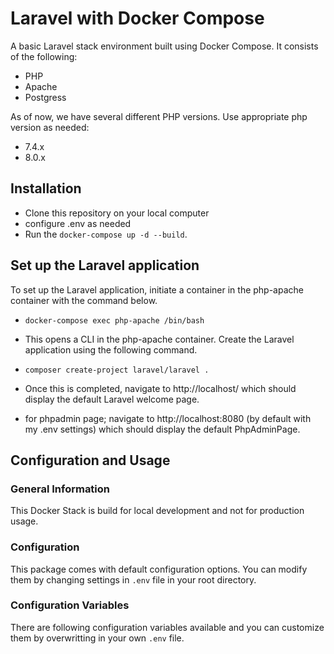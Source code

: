 #  Laravel with Docker Compose

A basic Laravel stack environment built using Docker Compose. It consists of the following:

* PHP
* Apache
* Postgress

As of now, we have several different PHP versions. Use appropriate php version as needed:

* 7.4.x
* 8.0.x

 
##  Installation
 
* Clone this repository on your local computer
* configure .env as needed 
* Run the `docker-compose up -d --build`.

## Set up the Laravel application

To set up the Laravel application, initiate a container in the php-apache container with the command below.

* `docker-compose exec php-apache /bin/bash`

* This opens a CLI in the php-apache container. Create the Laravel application using the following command.

* `composer create-project laravel/laravel .`

* Once this is completed, navigate to http://localhost/ which should display the default Laravel welcome page.
* for phpadmin page; navigate to http://localhost:8080 (by default with my .env settings) which should display the default PhpAdminPage.

##  Configuration and Usage

### General Information 
This Docker Stack is build for local development and not for production usage.

### Configuration
This package comes with default configuration options. You can modify them by changing settings in `.env` file in your root directory.

### Configuration Variables
There are following configuration variables available and you can customize them by overwritting in your own `.env` file.

